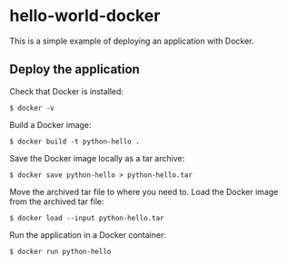 # hello-world-docker

This is a simple example of deploying an application with Docker.

## Deploy the application

Check that Docker is installed:
```
$ docker -v
```
Build a Docker image:
```
$ docker build -t python-hello .
```
Save the Docker image locally as a tar archive:
```
$ docker save python-hello > python-hello.tar
```
Move the archived tar file to where you need to.
Load the Docker image from the archived tar file:
```
$ docker load --input python-hello.tar 
```
Run the application in a Docker container:
```
$ docker run python-hello
```
